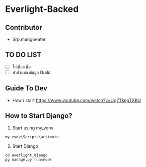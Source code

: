 # Everlight-Backed

## Contributor
- Srp.mangoeater

## TO DO LIST
- [ ] ใส่เมืองเพิ่ม
- [ ] ทำส่วนของข้อมูล Guild

## Guide To Dev
- How i start
https://www.youtube.com/watch?v=Uq7TkegTXRU

## How to Start Django?
1. Start using my_venv
```
my_evnv\Scripts\activate
```
2. Start Django
```
cd everlight_django
py manage.py runsever
```